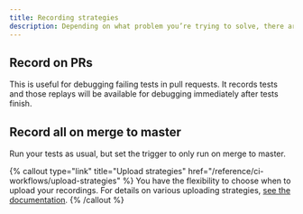 ```yaml
---
title: Recording strategies
description: Depending on what problem you’re trying to solve, there are two primary ways of using Replay.
---
```


## Record on PRs

This is useful for debugging failing tests in pull requests. It records tests and those replays will be available for debugging immediately after tests finish.

## Record all on merge to master

Run your tests as usual, but set the trigger to only run on merge to master.

{% callout type="link" title="Upload strategies" href="/reference/ci-workflows/upload-strategies" %}
You have the flexibility to choose when to upload your recordings. For details on various uploading strategies, [see the documentation](/reference/ci-workflows/upload-strategies).
{% /callout %}
